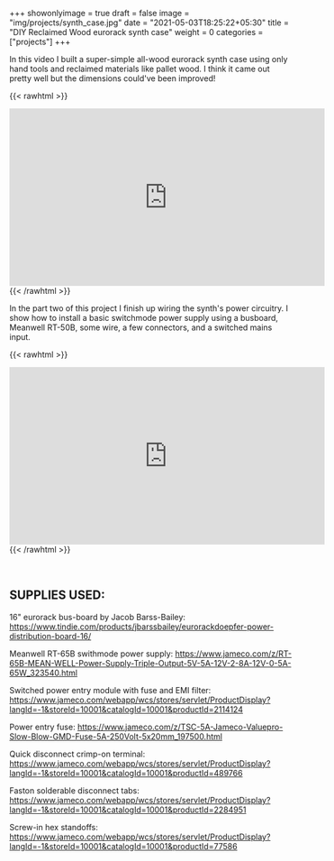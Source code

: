 +++
showonlyimage = true
draft = false
image = "img/projects/synth_case.jpg"
date = "2021-05-03T18:25:22+05:30"
title = "DIY Reclaimed Wood eurorack synth case"
weight = 0
categories = ["projects"]
+++

In this video I built a super-simple all-wood eurorack synth case using only hand tools and reclaimed materials like pallet wood. I think it came out pretty well but the dimensions could've been improved!

<!--more-->


{{< rawhtml >}}
<iframe width="560" height="315" src="https://www.youtube.com/embed/4chRkWTWpKc" title="YouTube video player" frameborder="0" allow="accelerometer; autoplay; clipboard-write; encrypted-media; gyroscope; picture-in-picture" allowfullscreen></iframe>
{{< /rawhtml >}}

 
In the part two of this project I finish up wiring the synth's power circuitry. I show how to install a basic switchmode power supply using a busboard, Meanwell RT-50B, some wire, a few connectors, and a switched mains input. 

{{< rawhtml >}}
<iframe width="560" height="315" src="https://www.youtube.com/embed/Oe0XGMgZlzQ" title="YouTube video player" frameborder="0" allow="accelerometer; autoplay; clipboard-write; encrypted-media; gyroscope; picture-in-picture" allowfullscreen></iframe>
{{< /rawhtml >}}

&nbsp;

## SUPPLIES USED:

16" eurorack bus-board by Jacob Barss-Bailey:
https://www.tindie.com/products/jbarssbailey/eurorackdoepfer-power-distribution-board-16/

Meanwell RT-65B swithmode power supply:
https://www.jameco.com/z/RT-65B-MEAN-WELL-Power-Supply-Triple-Output-5V-5A-12V-2-8A-12V-0-5A-65W_323540.html

Switched power entry module with fuse and EMI filter:
https://www.jameco.com/webapp/wcs/stores/servlet/ProductDisplay?langId=-1&storeId=10001&catalogId=10001&productId=2114124

Power entry fuse:
https://www.jameco.com/z/TSC-5A-Jameco-Valuepro-Slow-Blow-GMD-Fuse-5A-250Volt-5x20mm_197500.html

Quick disconnect crimp-on terminal:
https://www.jameco.com/webapp/wcs/stores/servlet/ProductDisplay?langId=-1&storeId=10001&catalogId=10001&productId=489766

Faston solderable disconnect tabs:
https://www.jameco.com/webapp/wcs/stores/servlet/ProductDisplay?langId=-1&storeId=10001&catalogId=10001&productId=2284951

Screw-in hex standoffs:
https://www.jameco.com/webapp/wcs/stores/servlet/ProductDisplay?langId=-1&storeId=10001&catalogId=10001&productId=77586